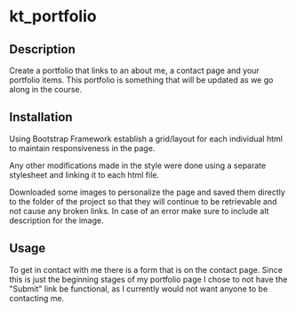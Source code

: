 # kt_portfolio

## Description

Create a portfolio that links to an about me, a contact page and your portfolio items. This portfolio is something that will be updated as we go along in the course. 


## Installation

Using Bootstrap Framework establish a grid/layout for each individual html to maintain responsiveness in the page.

Any other modifications made in the style were done using a separate stylesheet and linking it to each html file. 

Downloaded some images to personalize the page and saved them directly to the folder of the project so that they will continue to be retrievable and not cause any broken links. In case of an error make sure to include alt description for the image. 


## Usage

To get in contact with me there is a form that is on the contact page. Since this is just the beginning stages of my portfolio page I chose to not have the "Submit" link be functional, as I currently would not want anyone to be contacting me. 


